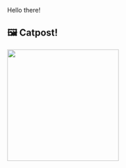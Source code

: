 Hello there!



## 🖼️ Catpost!

<sub>
    <img src="https://cdn2.thecatapi.com/images/4cn.gif" height="256">
</sub>

